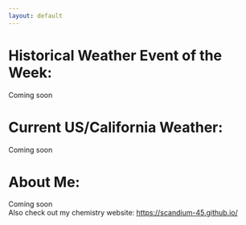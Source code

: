 ```yaml
---
layout: default
---
```


# Historical Weather Event of the Week:
Coming soon
<br>
# Current US/California Weather:
Coming soon
<br>
# About Me:
Coming soon
<br>
Also check out my chemistry website: https://scandium-45.github.io/ 
